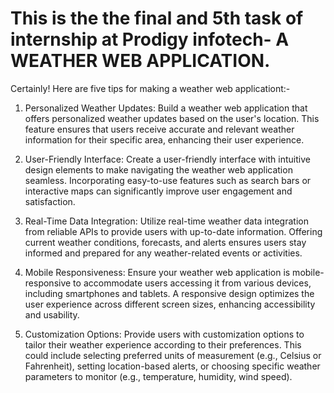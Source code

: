 # This is the the final and 5th task of internship at Prodigy infotech- A WEATHER WEB APPLICATION.

Certainly! Here are five tips for making a weather web applicationt:-

1. Personalized Weather Updates: Build a weather web application that offers personalized weather updates based on the user's location. This feature ensures that users receive accurate and relevant weather information for their specific area, enhancing their user experience.

2. User-Friendly Interface: Create a user-friendly interface with intuitive design elements to make navigating the weather web application seamless. Incorporating easy-to-use features such as search bars or interactive maps can significantly improve user engagement and satisfaction.

3. Real-Time Data Integration: Utilize real-time weather data integration from reliable APIs to provide users with up-to-date information. Offering current weather conditions, forecasts, and alerts ensures users stay informed and prepared for any weather-related events or activities.

4. Mobile Responsiveness: Ensure your weather web application is mobile-responsive to accommodate users accessing it from various devices, including smartphones and tablets. A responsive design optimizes the user experience across different screen sizes, enhancing accessibility and usability.

5. Customization Options: Provide users with customization options to tailor their weather experience according to their preferences. This could include selecting preferred units of measurement (e.g., Celsius or Fahrenheit), setting location-based alerts, or choosing specific weather parameters to monitor (e.g., temperature, humidity, wind speed).
